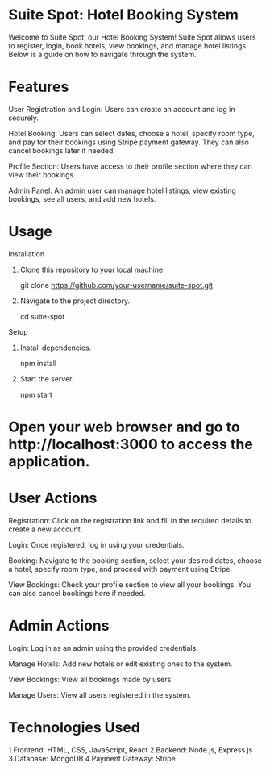 # Suite Spot: Hotel Booking System
Welcome to Suite Spot, our Hotel Booking System! Suite Spot allows users to register, login, book hotels, view bookings, and manage hotel listings. Below is a guide on how to navigate through the system.

# Features
User Registration and Login: Users can create an account and log in securely.

Hotel Booking: Users can select dates, choose a hotel, specify room type, and pay for their bookings using Stripe payment gateway. They can also cancel bookings later if needed.

Profile Section: Users have access to their profile section where they can view their bookings.

Admin Panel: An admin user can manage hotel listings, view existing bookings, see all users, and add new hotels.

# Usage
Installation
1. Clone this repository to your local machine.
   
   git clone https://github.com/your-username/suite-spot.git

3. Navigate to the project directory.

   cd suite-spot

Setup
1. Install dependencies.

   npm install
   
3. Start the server.

   npm start
# Open your web browser and go to http://localhost:3000 to access the application.


# User Actions
Registration: Click on the registration link and fill in the required details to create a new account.

Login: Once registered, log in using your credentials.

Booking: Navigate to the booking section, select your desired dates, choose a hotel, specify room type, and proceed with payment using Stripe.

View Bookings: Check your profile section to view all your bookings. You can also cancel bookings here if needed.

# Admin Actions
Login: Log in as an admin using the provided credentials.

Manage Hotels: Add new hotels or edit existing ones to the system.

View Bookings: View all bookings made by users.

Manage Users: View all users registered in the system.

# Technologies Used
1.Frontend: HTML, CSS, JavaScript, React
2.Backend: Node.js, Express.js
3.Database: MongoDB
4.Payment Gateway: Stripe
